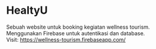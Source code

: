 # HealtyU  

Sebuah website untuk booking kegiatan wellness tourism.  
Menggunakan Firebase untuk autentikasi dan database.  
Visit: https://wellness-tourism.firebaseapp.com/  


<!-- ![healtyU flowchart](resource/healtyu-flowchart.drawio.png) -->
